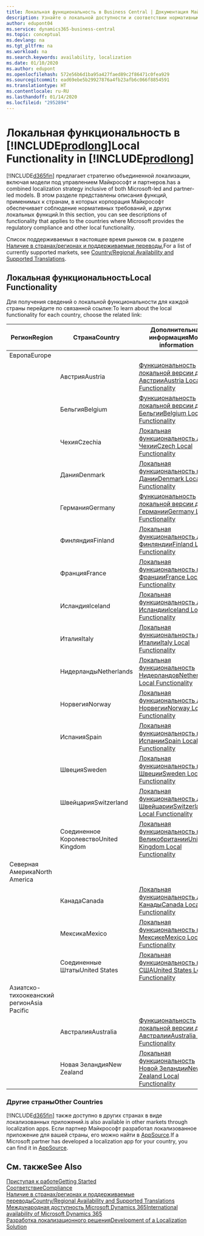 ```yaml
---
title: Локальная функциональность в Business Central | Документация Майкрософт
description: Узнайте о локальной доступности и соответствии нормативным требованиям приложения Dynamics 365 Business Central.
author: edupont04
ms.service: dynamics365-business-central
ms.topic: conceptual
ms.devlang: na
ms.tgt_pltfrm: na
ms.workload: na
ms.search.keywords: availability, localization
ms.date: 01/10/2020
ms.author: edupont
ms.openlocfilehash: 572e56b6d1ba95a427faed89c2f86471c0fea929
ms.sourcegitcommit: ead69ebe5b29927876a4fb23afb6c066f8854591
ms.translationtype: HT
ms.contentlocale: ru-RU
ms.lasthandoff: 01/14/2020
ms.locfileid: "2952894"
---
```

# <a name="local-functionality-in-includeprodlongincludesprodlongmd"></a><span data-ttu-id="7e13e-103">Локальная функциональность в [!INCLUDE[prodlong](includes/prodlong.md)]</span><span class="sxs-lookup"><span data-stu-id="7e13e-103">Local Functionality in [!INCLUDE[prodlong](includes/prodlong.md)]</span></span>

[!INCLUDE[d365fin](includes/d365fin_md.md)] <span data-ttu-id="7e13e-104">предлагает стратегию объединенной локализации, включая модели под управлением Майкрософт и партнеров.</span><span class="sxs-lookup"><span data-stu-id="7e13e-104">has a combined localization strategy inclusive of both Microsoft-led and partner-led models.</span></span> <span data-ttu-id="7e13e-105">В этом разделе представлены описания функций, применимых к странам, в которых корпорация Майкрософт обеспечивает соблюдение нормативных требований, и других локальных функций.</span><span class="sxs-lookup"><span data-stu-id="7e13e-105">In this section, you can see descriptions of functionality that applies to the countries where Microsoft provides the regulatory compliance and other local functionality.</span></span>  

<span data-ttu-id="7e13e-106">Список поддерживаемых в настоящее время рынков см. в разделе [Наличие в странах/регионах и поддерживаемые переводы](/dynamics365/business-central/dev-itpro/compliance/apptest-countries-and-translations?toc=/dynamics365/business-central/toc.json),</span><span class="sxs-lookup"><span data-stu-id="7e13e-106">For a list of currently supported markets, see [Country/Regional Availability and Supported Translations](/dynamics365/business-central/dev-itpro/compliance/apptest-countries-and-translations?toc=/dynamics365/business-central/toc.json).</span></span>  

## <a name="local-functionality"></a><span data-ttu-id="7e13e-107">Локальная функциональность</span><span class="sxs-lookup"><span data-stu-id="7e13e-107">Local Functionality</span></span>

<span data-ttu-id="7e13e-108">Для получения сведений о локальной функциональности для каждой страны перейдите по связанной ссылке:</span><span class="sxs-lookup"><span data-stu-id="7e13e-108">To learn about the local functionality for each country, choose the related link:</span></span>

| <span data-ttu-id="7e13e-109">Регион</span><span class="sxs-lookup"><span data-stu-id="7e13e-109">Region</span></span> | <span data-ttu-id="7e13e-110">Страна</span><span class="sxs-lookup"><span data-stu-id="7e13e-110">Country</span></span> | <span data-ttu-id="7e13e-111">Дополнительная информация</span><span class="sxs-lookup"><span data-stu-id="7e13e-111">More information</span></span> |
| --- | --- |--- |
| <span data-ttu-id="7e13e-112">Европа</span><span class="sxs-lookup"><span data-stu-id="7e13e-112">Europe</span></span> |  | |
|        | <span data-ttu-id="7e13e-113">Австрия</span><span class="sxs-lookup"><span data-stu-id="7e13e-113">Austria</span></span> | [<span data-ttu-id="7e13e-114">Функциональность локальной версии для Австрии</span><span class="sxs-lookup"><span data-stu-id="7e13e-114">Austria Local Functionality</span></span>](localfunctionality/austria/austria-local-functionality.md) |
|        | <span data-ttu-id="7e13e-115">Бельгия</span><span class="sxs-lookup"><span data-stu-id="7e13e-115">Belgium</span></span> | [<span data-ttu-id="7e13e-116">Функциональность локальной версии для Бельгии</span><span class="sxs-lookup"><span data-stu-id="7e13e-116">Belgium Local Functionality</span></span>](localfunctionality/belgium/belgium-local-functionality.md) |
|        | <span data-ttu-id="7e13e-117">Чехия</span><span class="sxs-lookup"><span data-stu-id="7e13e-117">Czechia</span></span> | [<span data-ttu-id="7e13e-118">Локальная функциональность для Чехии</span><span class="sxs-lookup"><span data-stu-id="7e13e-118">Czech Local Functionality</span></span>](localfunctionality/czech/czech-local-functionality.md) |
|        | <span data-ttu-id="7e13e-119">Дания</span><span class="sxs-lookup"><span data-stu-id="7e13e-119">Denmark</span></span> | [<span data-ttu-id="7e13e-120">Локальная функциональность в Дании</span><span class="sxs-lookup"><span data-stu-id="7e13e-120">Denmark Local Functionality</span></span>](localfunctionality/denmark/denmark-local-functionality.md) |
|        | <span data-ttu-id="7e13e-121">Германия</span><span class="sxs-lookup"><span data-stu-id="7e13e-121">Germany</span></span> | [<span data-ttu-id="7e13e-122">Функциональность локальной версии для Германии</span><span class="sxs-lookup"><span data-stu-id="7e13e-122">Germany Local Functionality</span></span>](localfunctionality/germany/germany-local-functionality.md) |
|        | <span data-ttu-id="7e13e-123">Финляндия</span><span class="sxs-lookup"><span data-stu-id="7e13e-123">Finland</span></span> | [<span data-ttu-id="7e13e-124">Локальная функциональность для Финляндии</span><span class="sxs-lookup"><span data-stu-id="7e13e-124">Finland Local Functionality</span></span>](localfunctionality/finland/finland-local-functionality.md) |
|        | <span data-ttu-id="7e13e-125">Франция</span><span class="sxs-lookup"><span data-stu-id="7e13e-125">France</span></span> | [<span data-ttu-id="7e13e-126">Локальная функциональность во Франции</span><span class="sxs-lookup"><span data-stu-id="7e13e-126">France Local Functionality</span></span>](localfunctionality/france/france-local-functionality.md) |
|        | <span data-ttu-id="7e13e-127">Исландия</span><span class="sxs-lookup"><span data-stu-id="7e13e-127">Iceland</span></span> | [<span data-ttu-id="7e13e-128">Локальная функциональность для Исландии</span><span class="sxs-lookup"><span data-stu-id="7e13e-128">Iceland Local Functionality</span></span>](localfunctionality/iceland/iceland-local-functionality.md) |
|        | <span data-ttu-id="7e13e-129">Италия</span><span class="sxs-lookup"><span data-stu-id="7e13e-129">Italy</span></span> | [<span data-ttu-id="7e13e-130">Локальная функциональность в Италии</span><span class="sxs-lookup"><span data-stu-id="7e13e-130">Italy Local Functionality</span></span>](localfunctionality/italy/italy-local-functionality.md) |
|        | <span data-ttu-id="7e13e-131">Нидерланды</span><span class="sxs-lookup"><span data-stu-id="7e13e-131">Netherlands</span></span> | [<span data-ttu-id="7e13e-132">Локальная функциональность Нидерландов</span><span class="sxs-lookup"><span data-stu-id="7e13e-132">Netherlands Local Functionality</span></span>](localfunctionality/netherlands/netherlands-local-functionality.md) |
|        | <span data-ttu-id="7e13e-133">Норвегия</span><span class="sxs-lookup"><span data-stu-id="7e13e-133">Norway</span></span> | [<span data-ttu-id="7e13e-134">Локальная функциональность для Норвегии</span><span class="sxs-lookup"><span data-stu-id="7e13e-134">Norway Local Functionality</span></span>](localfunctionality/norway/norway-local-functionality.md) |
|        | <span data-ttu-id="7e13e-135">Испания</span><span class="sxs-lookup"><span data-stu-id="7e13e-135">Spain</span></span> | [<span data-ttu-id="7e13e-136">Локальная функциональность в Испании</span><span class="sxs-lookup"><span data-stu-id="7e13e-136">Spain Local Functionality</span></span>](localfunctionality/spain/spain-local-functionality.md) |
|        | <span data-ttu-id="7e13e-137">Швеция</span><span class="sxs-lookup"><span data-stu-id="7e13e-137">Sweden</span></span> | [<span data-ttu-id="7e13e-138">Локальная функциональность в Швеции</span><span class="sxs-lookup"><span data-stu-id="7e13e-138">Sweden Local Functionality</span></span>](localfunctionality/sweden/sweden-local-functionality.md) |
|        | <span data-ttu-id="7e13e-139">Швейцария</span><span class="sxs-lookup"><span data-stu-id="7e13e-139">Switzerland</span></span> | [<span data-ttu-id="7e13e-140">Локальная функциональность для Швейцарии</span><span class="sxs-lookup"><span data-stu-id="7e13e-140">Switzerland Local Functionality</span></span>](localfunctionality/switzerland/switzerland-local-functionality.md) |
|        | <span data-ttu-id="7e13e-141">Соединенное Королевство</span><span class="sxs-lookup"><span data-stu-id="7e13e-141">United Kingdom</span></span> | [<span data-ttu-id="7e13e-142">Локальная функциональность в Великобритании</span><span class="sxs-lookup"><span data-stu-id="7e13e-142">United Kingdom Local Functionality</span></span>](localfunctionality/unitedkingdom/united-kingdom-local-functionality.md) |
| <span data-ttu-id="7e13e-143">Северная Америка</span><span class="sxs-lookup"><span data-stu-id="7e13e-143">North America</span></span> |       |  |
|        | <span data-ttu-id="7e13e-144">Канада</span><span class="sxs-lookup"><span data-stu-id="7e13e-144">Canada</span></span>|[<span data-ttu-id="7e13e-145">Локальная функциональность для Канады</span><span class="sxs-lookup"><span data-stu-id="7e13e-145">Canada Local Functionality</span></span>](localfunctionality/canada/canada-local-functionality.md) |
|        | <span data-ttu-id="7e13e-146">Мексика</span><span class="sxs-lookup"><span data-stu-id="7e13e-146">Mexico</span></span> | [<span data-ttu-id="7e13e-147">Локальная функциональность в Мексике</span><span class="sxs-lookup"><span data-stu-id="7e13e-147">Mexico Local Functionality</span></span>](localfunctionality/mexico/mexico-local-functionality.md) |
|        | <span data-ttu-id="7e13e-148">Соединенные Штаты</span><span class="sxs-lookup"><span data-stu-id="7e13e-148">United States</span></span>|[<span data-ttu-id="7e13e-149">Локальная функциональность в США</span><span class="sxs-lookup"><span data-stu-id="7e13e-149">United States Local Functionality</span></span>](localfunctionality/unitedstates/united-states-local-functionality.md) |
| <span data-ttu-id="7e13e-150">Азиатско-тихоокеанский регион</span><span class="sxs-lookup"><span data-stu-id="7e13e-150">Asia Pacific</span></span> |       |  |
|        | <span data-ttu-id="7e13e-151">Австралия</span><span class="sxs-lookup"><span data-stu-id="7e13e-151">Australia</span></span> | [<span data-ttu-id="7e13e-152">Функциональность локальной версии для Австралии</span><span class="sxs-lookup"><span data-stu-id="7e13e-152">Australia Local Functionality</span></span>](localfunctionality/australia/australia-local-functionality.md) |
|        | <span data-ttu-id="7e13e-153">Новая Зеландия</span><span class="sxs-lookup"><span data-stu-id="7e13e-153">New Zealand</span></span> | [<span data-ttu-id="7e13e-154">Локальная функциональность Новой Зеландии</span><span class="sxs-lookup"><span data-stu-id="7e13e-154">New Zealand Local Functionality</span></span>](localfunctionality/newzealand/new-zealand-local-functionality.md) |

### <a name="other-countries"></a><span data-ttu-id="7e13e-155">Другие страны</span><span class="sxs-lookup"><span data-stu-id="7e13e-155">Other Countries</span></span>
[!INCLUDE[d365fin](includes/d365fin_md.md)] <span data-ttu-id="7e13e-156">также доступно в других странах в виде локализованных приложений.</span><span class="sxs-lookup"><span data-stu-id="7e13e-156">is also available in other markets through localization apps.</span></span> <span data-ttu-id="7e13e-157">Если партнер Майкрософт разработал локализованное приложение для вашей страны, его можно найти в [AppSource](https://appsource.microsoft.com/product/dynamics-365-business-central/).</span><span class="sxs-lookup"><span data-stu-id="7e13e-157">If a Microsoft partner has developed a localization app for your country, you can find it in [AppSource](https://appsource.microsoft.com/product/dynamics-365-business-central/).</span></span>

## <a name="see-also"></a><span data-ttu-id="7e13e-158">См. также</span><span class="sxs-lookup"><span data-stu-id="7e13e-158">See Also</span></span>
[<span data-ttu-id="7e13e-159">Приступая к работе</span><span class="sxs-lookup"><span data-stu-id="7e13e-159">Getting Started</span></span>](product-get-started.md)  
[<span data-ttu-id="7e13e-160">Соответствие</span><span class="sxs-lookup"><span data-stu-id="7e13e-160">Compliance</span></span>](compliance/compliance-overview.md)  
[<span data-ttu-id="7e13e-161">Наличие в странах/регионах и поддерживаемые переводы</span><span class="sxs-lookup"><span data-stu-id="7e13e-161">Country/Regional Availability and Supported Translations</span></span>](/dynamics365/business-central/dev-itpro/compliance/apptest-countries-and-translations?toc=/dynamics365/business-central/toc.json)  
[<span data-ttu-id="7e13e-162">Международная доступность Microsoft Dynamics 365</span><span class="sxs-lookup"><span data-stu-id="7e13e-162">International availability of Microsoft Dynamics 365</span></span>](/dynamics365/get-started/availability)  
[<span data-ttu-id="7e13e-163">Разработка локализационного решения</span><span class="sxs-lookup"><span data-stu-id="7e13e-163">Development of a Localization Solution</span></span>](/dynamics365/business-central/dev-itpro/developer/readiness/readiness-develop-localization)  
